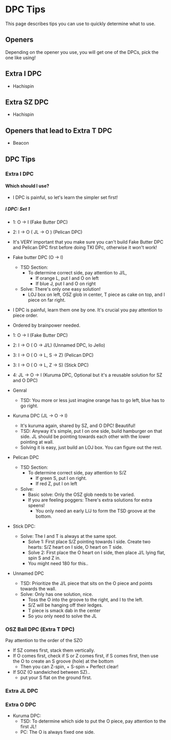 # DPC Tips
This page describes tips you can use to quickly determine what to use.

## Openers
Depending on the opener you use, you will get one of the DPCs, pick the one like using!

## Extra I DPC
- Hachispin

## Extra SZ DPC
- Hachispin

## Openers that lead to Extra T DPC
- Beacon

## DPC Tips
### Extra I DPC
#### Which should I use?
- I DPC is painful, so let's learn the simpler set first!

##### I DPC: Set 1
- 1: O -> I (Fake Butter DPC)
- 2: I -> O ( JL -> O ) (Pelican DPC)

- It's VERY important that you make sure you can't build Fake Butter DPC and Pelican DPC first before doing TKI DPc, otherwise it won't work!

- Fake butter DPC (O -> I)
    - TSD Section:
        - To determine correct side, pay attention to J/L, 
            - If orange L, put I and O on left
            - If blue J, put I and O on right
    - Solve: There's only one easy solution!
        - LOJ box on left, OSZ glob in center, T piece as cake on top, and I piece on far right.

- I DPC is painful, learn them one by one. It's crucial you pay attention to piece order.

- Ordered by brainpower needed. 
- 1: O -> I (Fake Butter DPC)
- 2: I -> O ( O -> J/L) (Unnamed DPC, Io Jello)
- 3: I -> O ( O -> L, S -> Z) (Pelican DPC)
- 3: I -> O ( O -> L, Z -> S) (Stick DPC)

- 4: JL -> O -> I (Kuruma DPC, Optional but it's a reusable solution for SZ and O DPC)

- Genral
    - TSD: You more or less just imagine orange has to go left, blue has to go right.
- Kuruma DPC (JL -> O -> I)
    - It's kuruma again, shared by SZ, and O DPC! Beautiful!
    - TSD: Anyway it's simple, put I on one side, build hamburger on that side. JL should be pointing towards each other with the lower pointing at wall.
    - Solving it is easy, just build an LOJ box. You can figure out the rest.
- Pelican DPC
    - TSD Section:
        - To determine correct side, pay attention to S/Z
            - If green S, put I on right.
            - If red Z, put I on left
    - Solve:
        - Basic solve: Only the OSZ glob needs to be varied.
        - If you are feeling poggers: There's extra solutions for extra speens!
            - You only need an early L/J to form the TSD groove at the bottom.
- Stick DPC:
    - Solve: The I and T is always at the same spot.
        - Solve 1: First place S/Z pointing towards I side. Create two hearts: S/Z heart on I side, O heart on T side.
        - Solve 2: First place the O heart on I side, then place J/L lying flat, spin S and Z in.
        - You might need 180 for this..
- Unnamed DPC
    - TSD: Prioritize the J/L piece that sits on the O piece and points towards the wall.
    - Solve: Only has one solution, nice. 
        - Toss the O into the groove to the right, and I to the left. 
        - S/Z will be hanging off their ledges.
        - T piece is smack dab in the center
        - So you only need to solve the JL



### OSZ Ball DPC (Extra T DPC)
Pay attention to the order of the SZO
- If SZ comes first, stack them vertically.
- If O comes first, check if S or Z comes first, if S comes first, then use the O to create an S groove (hole) at the bottom
    - Then you can Z-spin, + S-spin + Perfect clear!
- If SOZ (O sandwiched between SZ).. 
    - put your S flat on the ground first.

### Extra JL DPC

### Extra O DPC
- Kuruma DPC:
    - TSD: To determine which side to put the O piece, pay attention to the first JL! 
    - PC: The O is always fixed one side. 